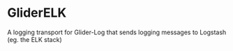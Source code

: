 # GliderELK
A logging transport for Glider-Log that sends logging messages to Logstash (eg. the ELK stack)
